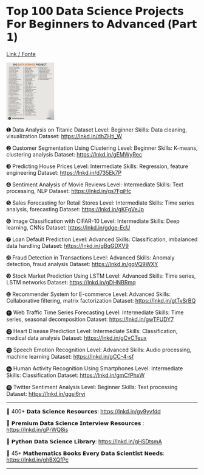 # 𝗧𝗼𝗽 𝟭𝟬𝟬 𝗗𝗮𝘁𝗮 𝗦𝗰𝗶𝗲𝗻𝗰𝗲 𝗣𝗿𝗼𝗷𝗲𝗰𝘁𝘀 𝗙𝗼𝗿 𝗕𝗲𝗴𝗶𝗻𝗻𝗲𝗿𝘀 𝘁𝗼 𝗔𝗱𝘃𝗮𝗻𝗰𝗲𝗱 (𝗣𝗮𝗿𝘁 𝟭)

[Link / Fonte](https://www.linkedin.com/posts/iamarifalam_%F0%9D%97%A7%F0%9D%97%BC%F0%9D%97%BD-%F0%9D%9F%AD%F0%9D%9F%AC%F0%9D%9F%AC-%F0%9D%97%97%F0%9D%97%AE%F0%9D%98%81%F0%9D%97%AE-%F0%9D%97%A6%F0%9D%97%B0%F0%9D%97%B6%F0%9D%97%B2%F0%9D%97%BB%F0%9D%97%B0%F0%9D%97%B2-%F0%9D%97%A3%F0%9D%97%BF%F0%9D%97%BC%F0%9D%97%B7%F0%9D%97%B2%F0%9D%97%B0%F0%9D%98%81%F0%9D%98%80-activity-7259438790769823744-63lD?utm_source=share&utm_medium=member_desktop)

<img src="img/top-100-data-science.jpg" width=25% height=50%>
</br>


➊ Data Analysis on Titanic Dataset
Level: Beginner
Skills: Data cleaning, visualization
Dataset: https://lnkd.in/dhZHti_W

➋ Customer Segmentation Using Clustering
Level: Beginner
Skills: K-means, clustering analysis
Dataset: https://lnkd.in/gEMWyRec

➌ Predicting House Prices
Level: Intermediate
Skills: Regression, feature engineering
Dataset: https://lnkd.in/d735Ek7P

➍ Sentiment Analysis of Movie Reviews
Level: Intermediate
Skills: Text processing, NLP
Dataset: https://lnkd.in/gs7FgiHc

➎ Sales Forecasting for Retail Stores
Level: Intermediate
Skills: Time series analysis, forecasting
Dataset: https://lnkd.in/gKFgVeJp

➏ Image Classification with CIFAR-10
Level: Intermediate
Skills: Deep learning, CNNs
Dataset: https://lnkd.in/gdge-EcU

➐ Loan Default Prediction
Level: Advanced
Skills: Classification, imbalanced data handling
Dataset: https://lnkd.in/gBqGDXV9

➑ Fraud Detection in Transactions
Level: Advanced
Skills: Anomaly detection, fraud analysis
Dataset: https://lnkd.in/gqVQ9WXY

➒ Stock Market Prediction Using LSTM
Level: Advanced
Skills: Time series, LSTM networks
Dataset: https://lnkd.in/gDHNBRmq

➓ Recommender System for E-commerce
Level: Advanced
Skills: Collaborative filtering, matrix factorization
Dataset: https://lnkd.in/gtTvSrBQ

⓫ Web Traffic Time Series Forecasting
Level: Intermediate
Skills: Time series, seasonal decomposition
Dataset: https://lnkd.in/gwTFUDY7

⓬ Heart Disease Prediction
Level: Intermediate
Skills: Classification, medical data analysis
Dataset: https://lnkd.in/gCvCTeux

⓭ Speech Emotion Recognition
Level: Advanced
Skills: Audio processing, machine learning
Dataset: https://lnkd.in/gCC-4-sf

⓮ Human Activity Recognition Using Smartphones
Level: Intermediate
Skills: Classification
Dataset: https://lnkd.in/gmCfPhxW

⓯ Twitter Sentiment Analysis
Level: Beginner
Skills: Text processing
Dataset: https://lnkd.in/ggsi6ryi

---

📕 400+ 𝗗𝗮𝘁𝗮 𝗦𝗰𝗶𝗲𝗻𝗰𝗲 𝗥𝗲𝘀𝗼𝘂𝗿𝗰𝗲𝘀: https://lnkd.in/gv9yvfdd

📘 𝗣𝗿𝗲𝗺𝗶𝘂𝗺 𝗗𝗮𝘁𝗮 𝗦𝗰𝗶𝗲𝗻𝗰𝗲 𝗜𝗻𝘁𝗲𝗿𝘃𝗶𝗲𝘄 𝗥𝗲𝘀𝗼𝘂𝗿𝗰𝗲𝘀 : https://lnkd.in/gPrWQ8is

📙 𝗣𝘆𝘁𝗵𝗼𝗻 𝗗𝗮𝘁𝗮 𝗦𝗰𝗶𝗲𝗻𝗰𝗲 𝗟𝗶𝗯𝗿𝗮𝗿𝘆: https://lnkd.in/gHSDtsmA

📗 45+ 𝗠𝗮𝘁𝗵𝗲𝗺𝗮𝘁𝗶𝗰𝘀 𝗕𝗼𝗼𝗸𝘀 𝗘𝘃𝗲𝗿𝘆 𝗗𝗮𝘁𝗮 𝗦𝗰𝗶𝗲𝗻𝘁𝗶𝘀𝘁 𝗡𝗲𝗲𝗱𝘀: https://lnkd.in/ghBXQfPc

---
